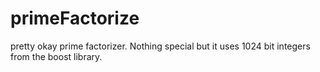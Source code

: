 # primeFactorize
 pretty okay prime factorizer.  Nothing special but it uses 1024 bit integers from the boost library.
